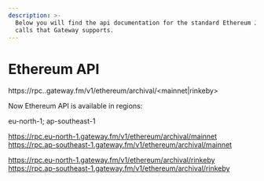 ```yaml
---
description: >-
  Below you will find the api documentation for the standard Ethereum JSON-RPC
  calls that Gateway supports.
---
```


# Ethereum API
https://rpc.<REGION>.gateway.fm/v1/ethereum/archival/<mainnet|rinkeby>

Now Ethereum API is available in regions:

eu-north-1; ap-southeast-1

https://rpc.eu-north-1.gateway.fm/v1/ethereum/archival/mainnet
https://rpc.ap-southeast-1.gateway.fm/v1/ethereum/archival/mainnet

https://rpc.eu-north-1.gateway.fm/v1/ethereum/archival/rinkeby
https://rpc.ap-southeast-1.gateway.fm/v1/ethereum/archival/rinkeby